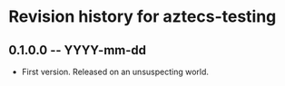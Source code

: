 # Revision history for aztecs-testing

## 0.1.0.0 -- YYYY-mm-dd

* First version. Released on an unsuspecting world.

